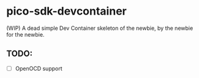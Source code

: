 # pico-sdk-devcontainer

(WIP) A dead simple Dev Container skeleton of the newbie, by the newbie for the newbie.

## TODO:

- [ ] OpenOCD support
